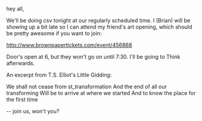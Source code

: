 hey all,

We'll be doing csv tonight at our regularly scheduled time.  I (Brian) will be showing up a bit late so I can attend my friend's art opening, which should be pretty awesome if you want to join:

http://www.brownpapertickets.com/event/456868

Door's open at 6, but they won't go on until 7:30. I'll be going to Think afterwards.


An excerpt from T.S. Elliot's Little Gidding:


We shall not cease from st_transformation
And the end of all our transforming
Will be to arrive at where we started
And to know the place for the first time

--
join us, won't you?